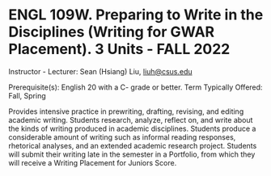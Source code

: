 # ENGL 109W. Preparing to Write in the Disciplines (Writing for GWAR Placement). 3 Units - FALL 2022

Instructor - Lecturer: Sean (Hsiang) Liu, liuh@csus.edu

Prerequisite(s): English 20 with a C- grade or better.
Term Typically Offered: Fall, Spring

Provides intensive practice in prewriting, drafting, revising, and editing
academic writing. Students research, analyze, reflect on, and write about the
kinds of writing produced in academic disciplines. Students produce a
considerable amount of writing such as informal reading responses, rhetorical
analyses, and an extended academic research project. Students will submit their
writing late in the semester in a Portfolio, from which they will receive a
Writing Placement for Juniors Score.
